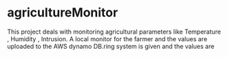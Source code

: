 # agricultureMonitor
This project deals with monitoring agricultural parameters like Temperature , Humidity , Intrusion. A local monitor for the farmer and the values are uploaded to the AWS dynamo DB.ring system is given and the values are 

